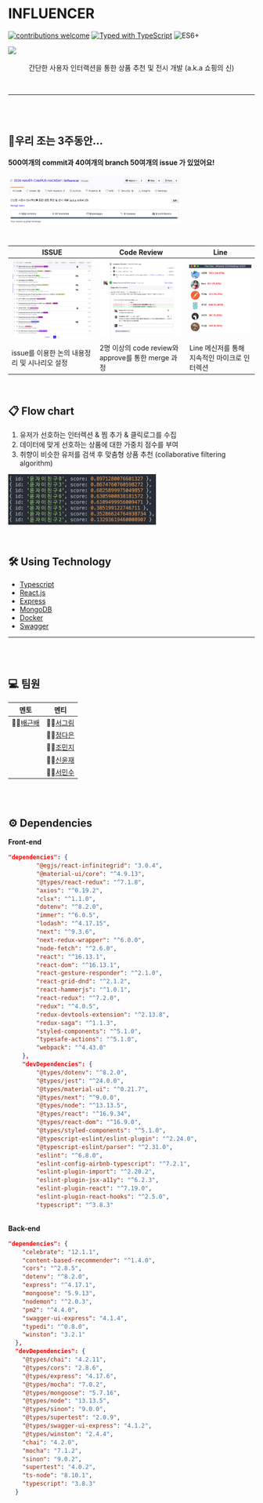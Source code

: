 # INFLUENCER


[![contributions welcome](https://img.shields.io/badge/contributions-welcome-brightgreen.svg?style=flat)](https://github.com/dwyl/esta/issues)
[![Typed with TypeScript](https://badgen.net/badge/icon/Typed?icon=typescript&label&labelColor=555555&color=blue)](https://github.com/microsoft/TypeScript) <img src="https://camo.githubusercontent.com/567e52200713e0f0c05a5238d91e1d096292b338/68747470733a2f2f696d672e736869656c64732e696f2f62616467652f65732d362b2d627269676874677265656e2e737667" width="45" title="ES6+">

<div align="center" style="display:flex;">
	<img src="./README_IMG/interaction.gif" width="50%"/>
</div>

<div align="center">
<br>
간단한 사용자 인터랙션을 통한 상품 추천 및 전시 개발 (a.k.a 쇼핑의 신)

</div>

\
[]()

---
\
\
[]()
## 🔖우리 조는 3주동안...

#### 500여개의 **commit**과 40여개의 **branch** 50여개의 **issue** 가 있었어요!

<div align="center" style="display:flex;">
	<img src="./README_IMG/commit.png" width="70%"/>
</div>



\
[]()

| ISSUE | Code Review| Line |
|-------|------------|------|
|![image](./README_IMG/issue.png) | ![image](./README_IMG/code_review.png) | ![image](./README_IMG/line.png) |
| issue를 이용한 논의 내용정리 및 시나리오 설정 | 2명 이상의 code review와 approve를 통한 merge 과정 | Line 메신저를 통해 지속적인 마이크로 인터렉션 |



\
[]()
## 📋 Flow chart
1. 유저가 선호하는 인터렉션 & 찜 추가 & 클릭로그를 수집
2. 데이터에 맞게 선호하는 상품에 대한 가중치 점수를 부여
3. 취향이 비슷한 유저를 검색 후 맞춤형 상품 추천 (collaborative filtering algorithm)
<div align="center" style="display:flex;">
	<img src="./README_IMG/users.png" width="60%"/>
</div>


\
[]()
## 🛠 Using Technology
* [Typescript](https://www.typescriptlang.org/)
* [React.js](https://ko.reactjs.org/)
* [Express](https://expressjs.com/ko/)
* [MongoDB](https://www.mongodb.com/)
* [Docker](https://www.docker.com/)
* [Swagger](https://swagger.io/)

---
\
\
[]()
## 💻 팀원
| **멘토** | **멘티** |
|----------|-----|
| 👨‍💻[배근배](https://github.com/withearth)| 👩‍💻[서그림](https://github.com/Seogeurim) |
||👩‍💻[정다은](https://github.com/jeongdaeun98)|
||👩‍💻[조민지](https://github.com/jominjimail) |
||👨‍💻[신윤재](https://github.com/ooeunz)|
||👨‍💻[서민수](https://github.com/minsour)|


\
\
[]()
## ⚙️ Dependencies
**Front-end**
```json
"dependencies": {
		"@egjs/react-infinitegrid": "3.0.4",
		"@material-ui/core": "^4.9.13",
		"@types/react-redux": "^7.1.8",
		"axios": "^0.19.2",
		"clsx": "^1.1.0",
		"dotenv": "^8.2.0",
		"immer": "^6.0.5",
		"lodash": "^4.17.15",
		"next": "^9.3.6",
		"next-redux-wrapper": "^6.0.0",
		"node-fetch": "^2.6.0",
		"react": "^16.13.1",
		"react-dom": "^16.13.1",
		"react-gesture-responder": "^2.1.0",
		"react-grid-dnd": "^2.1.2",
		"react-hammerjs": "^1.0.1",
		"react-redux": "^7.2.0",
		"redux": "^4.0.5",
		"redux-devtools-extension": "^2.13.8",
		"redux-saga": "^1.1.3",
		"styled-components": "^5.1.0",
		"typesafe-actions": "^5.1.0",
		"webpack": "^4.43.0"
	},
	"devDependencies": {
		"@types/dotenv": "^8.2.0",
		"@types/jest": "^24.0.0",
		"@types/material-ui": "^0.21.7",
		"@types/next": "^9.0.0",
		"@types/node": "^13.13.5",
		"@types/react": "^16.9.34",
		"@types/react-dom": "^16.9.0",
		"@types/styled-components": "^5.1.0",
		"@typescript-eslint/eslint-plugin": "^2.24.0",
		"@typescript-eslint/parser": "^2.31.0",
		"eslint": "^6.8.0",
		"eslint-config-airbnb-typescript": "^7.2.1",
		"eslint-plugin-import": "^2.20.2",
		"eslint-plugin-jsx-a11y": "^6.2.3",
		"eslint-plugin-react": "^7.19.0",
		"eslint-plugin-react-hooks": "^2.5.0",
		"typescript": "^3.8.3"
```

\
[]()
**Back-end**
```json
"dependencies": {
    "celebrate": "12.1.1",
    "content-based-recommender": "^1.4.0",
    "cors": "^2.8.5",
    "dotenv": "^8.2.0",
    "express": "^4.17.1",
    "mongoose": "5.9.13",
    "nodemon": "^2.0.3",
    "pm2": "^4.4.0",
    "swagger-ui-express": "4.1.4",
    "typedi": "^0.8.0",
    "winston": "3.2.1"
  },
  "devDependencies": {
    "@types/chai": "4.2.11",
    "@types/cors": "2.8.6",
    "@types/express": "4.17.6",
    "@types/mocha": "7.0.2",
    "@types/mongoose": "5.7.16",
    "@types/node": "13.13.5",
    "@types/sinon": "9.0.0",
    "@types/supertest": "2.0.9",
    "@types/swagger-ui-express": "4.1.2",
    "@types/winston": "2.4.4",
    "chai": "4.2.0",
    "mocha": "7.1.2",
    "sinon": "9.0.2",
    "supertest": "4.0.2",
    "ts-node": "8.10.1",
    "typescript": "3.8.3"
  }
```